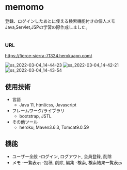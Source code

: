 # memomo

登録、ログインしたあとに使える検索機能付きの個人メモ<br>
Java,Servlet,JSPの学習の際作成しました。<br>
<br>
### URL
https://fierce-sierra-71324.herokuapp.com/

![ss_2022-03-04_14-44-23](https://user-images.githubusercontent.com/98932123/157592471-8ed6bf1f-6bd3-49d7-8924-7d8ed356d2cd.png)
![ss_2022-03-04_14-42-21](https://user-images.githubusercontent.com/98932123/157592531-022f4a4b-542b-4dd4-9139-060474e58631.png)
![ss_2022-03-04_14-43-54](https://user-images.githubusercontent.com/98932123/157592541-4c614a0c-c2b6-4348-8783-fe77474d5ac6.png)

## 使用技術
* 言語
    - Java 11, html/css, Javascript
* フレームワーク/ライブラリ
    - bootstrap, JSTL
* その他ツール
    - heroku, Maven3.6.3, Tomcat9.0.59
## 機能
* ユーザー全般
    -ログイン, ログアウト, 会員登録, 削除
* メモ
    -一覧表示
    -投稿, 削除, 編集
    -検索, 検索結果一覧表示
 
